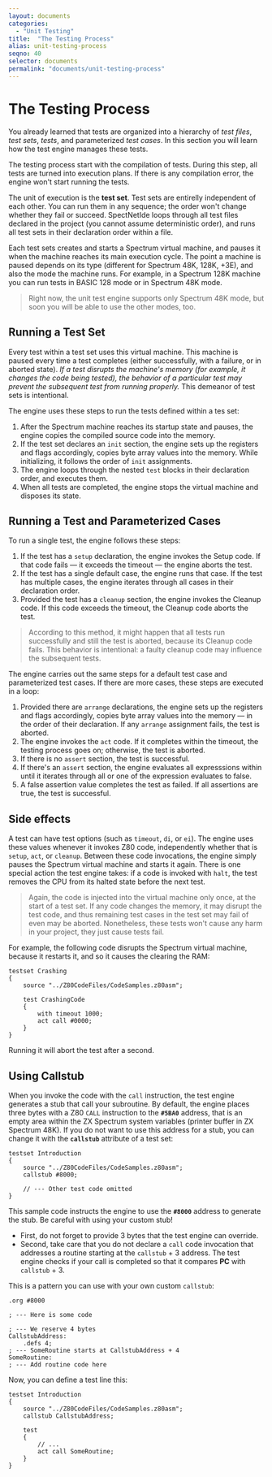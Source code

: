 ```yaml
---
layout: documents
categories: 
  - "Unit Testing"
title:  "The Testing Process"
alias: unit-testing-process
seqno: 40
selector: documents
permalink: "documents/unit-testing-process"
---
```


# The Testing Process

You already learned that tests are organized into a hierarchy of _test files_, _test sets_, _tests_, and parameterized
_test cases_. In this section you will learn how the test engine manages these tests.

The testing process start with the compilation of tests. During this step, all tests are turned into execution plans.
If there is any compilation error, the engine won't start running the tests.

The unit of execution is the __test set__. Test sets are entirelly independent of each other. You can run them in any
sequence; the order won't change whether they fail or succeed. SpectNetIde loops through all test files declared in the
project (you cannot assume deterministic order), and runs all test sets in their declaration order within a file.

Each test sets creates and starts a Spectrum virtual machine, and pauses it when the machine reaches its main execution 
cycle. The point a machine is paused depends on its type (different for Spectrum 48K, 128K, +3E), and also the mode the machine
runs. For example, in a Spectrum 128K machine you can run tests in BASIC 128 mode or in Spectrum 48K mode.

> Right now, the unit test engine supports only Spectrum 48K mode, but soon you will be able to use the other modes, too.

## Running a Test Set

Every test within a test set uses this virtual machine. This machine is paused every time a test completes 
(either successfully, with a failure, or in aborted state). _If a test disrupts the machine's memory (for example, it changes
the code being tested), the behavior of a particular test may prevent the subsequent test from running properly._ This demeanor
of test sets is intentional.

The engine uses these steps to run the tests defined within a tes set:

1. After the Spectrum machine reaches its startup state and pauses, the engine copies the compiled source code into
the memory.
2. If the test set declares an `init` section, the engine sets up the registers and flags accordingly, copies byte array
values into the memory. While initializing, it follows the order of `init` assignments. 
3. The engine loops through the nested `test` blocks in their declaration order, and executes them.
4. When all tests are completed, the engine stops the virtual machine and disposes its state.

## Running a Test and Parameterized Cases

To run a single test, the engine follows these steps:

1. If the test has a `setup` declaration, the engine invokes the Setup code. If that code fails 
&mdash; it exceeds the timeout &mdash; the engine aborts the test.
2. If the test has a single default case, the engine runs that case. If the test has multiple cases, 
the engine iterates through all cases in their declaration order.
3. Provided the test has a `cleanup` section, the engine invokes the Cleanup code. If this code 
exceeds the timeout, the Cleanup code aborts the test.

> According to this method, it might happen that all tests run successfully and still the test is
aborted, because its Cleanup code fails. This behavior is intentional: a faulty cleanup code may influence
the subsequent tests.

The engine carries out the same steps for a default test case and parameterized test cases. If there are 
more cases, these steps are executed in a loop:

1. Provided there are `arrange` declarations, the engine sets up the registers and flags accordingly, 
copies byte array values into the memory &mdash; in the order of their declaration. If any `arrange` 
assignment fails, the test is aborted.
2. The engine invokes the `act` code. If it completes within the timeout, the testing process goes on;
otherwise, the test is aborted.
3. If there is no `assert` section, the test is successful.
4. If there's an `assert` section, the engine evaluates all expresssions within until it iterates through 
all or one of the expression evaluates to false.
5. A false assertion value completes the test as failed. If all assertions are true, the test is successful.

## Side effects

A test can have test options (such as `timeout`, `di`, or `ei`). The engine uses these values whenever
it invokes Z80 code, independently whether that is `setup`, `act`, or `cleanup`. Between these 
code invocations, the engine simply pauses the Spectrum virtual machine and starts it again. There is one
special action the test engine takes: if a code is invoked with `halt`, the test removes the CPU from its
halted state before the next test.

> Again, the code is injected into the virtual machine only once, at the start of a test set. If any code
changes the memory, it may disrupt the test code, and thus remaining test cases in the test set may fail of
even may be aborted. Nonetheless, these tests won't cause any harm in your project, they just cause tests fail.

For example, the following code disrupts the Spectrum virtual machine, because it restarts it, and so it causes
the clearing the RAM:

```
testset Crashing
{
    source "../Z80CodeFiles/CodeSamples.z80asm";

    test CrashingCode
    {
        with timeout 1000;
        act call #0000;
    }
}
```

Running it will abort the test after a second.

## Using Callstub

When you invoke the code with the `call` instruction, the test engine generates a stub
that call your subroutine. By default, the engine places three bytes with a Z80 `CALL`
instruction to the __`#5BA0`__ address, that is an empty area within the ZX Spectrum system
variables (printer buffer in ZX Spectrum 48K). If you do not want to use this address for a
stub, you can change it with the __`callstub`__ attribute of a test set:

```
testset Introduction
{
    source "../Z80CodeFiles/CodeSamples.z80asm";
    callstub #8000;

    // --- Other test code omitted
}
```

This sample code instructs the engine to use the __`#8000`__ address to generate the stub.
Be careful with using your custom stub!
* First, do not forget to provide 3 bytes that the test engine can override.
* Second, take care that you do not declare a `call` code invocation that addresses a routine
starting at the `callstub` + 3 address. The test engine checks if your call is completed so
that it compares __PC__ with `callstub` + 3.

This is a pattern you can use with your own custom `callstub`:

```
.org #8000

; --- Here is some code

; --- We reserve 4 bytes
CallstubAddress:
    .defs 4;
; --- SomeRoutine starts at CallstubAddress + 4
SomeRoutine:
; --- Add routine code here
```

Now, you can define a test line this:

```
testset Introduction
{
    source "../Z80CodeFiles/CodeSamples.z80asm";
    callstub CallstubAddress;

    test 
    {
        // ...
        act call SomeRoutine;
    }
}

```
